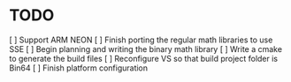# TODO
[ ] Support ARM NEON
[ ] Finish porting the regular math libraries to use SSE
[ ] Begin planning and writing the binary math library
[ ] Write a cmake to generate the build files
[ ] Reconfigure VS so that build project folder is Bin64
[ ] Finish platform configuration

